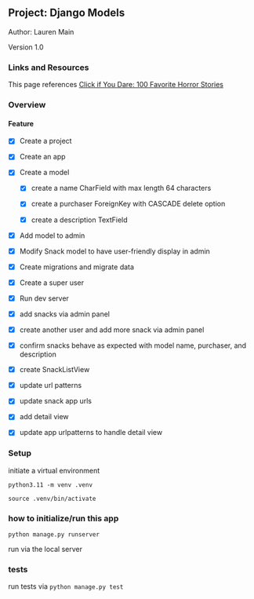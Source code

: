## Project: Django Models

Author: Lauren Main

Version 1.0

### Links and Resources

This page references [Click if You Dare: 100 Favorite Horror Stories](https://www.npr.org/2018/08/16/632779706/click-if-you-dare-100-favorite-horror-stories)

### Overview



#### Feature

- [x] Create a project

- [x] Create an app
  
- [x] Create a model
  
  - [x] create a name CharField with max length 64 characters
  
  - [x] create a purchaser ForeignKey with CASCADE delete option
  
  - [x] create a description TextField
  
- [x] Add model to admin
  
- [x] Modify Snack model to have user-friendly display in admin

- [x] Create migrations and migrate data

- [x] Create a super user

- [x] Run dev server

- [x] add snacks via admin panel

- [x] create another user and add more snack via admin panel

- [x] confirm snacks behave as expected with model name, purchaser, and description

- [x] create SnackListView

- [x] update url patterns

- [x] update snack app urls

- [x] add detail view

- [x] update app urlpatterns to handle detail view



### Setup

initiate a virtual environment

`python3.11 -m venv .venv`

`source .venv/bin/activate`

### how to initialize/run this app

`python manage.py runserver`

run via the local server

### tests

run tests via `python manage.py test`
